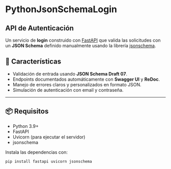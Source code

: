 # PythonJsonSchemaLogin
## API de Autenticación

Un servicio de **login** construido con [FastAPI](https://fastapi.tiangolo.com/) que valida las solicitudes con un **JSON Schema** definido manualmente usando la librería [jsonschema](https://python-jsonschema.readthedocs.io/).

## 🚀 Características
- Validación de entrada usando **JSON Schema Draft 07**.  
- Endpoints documentados automáticamente con **Swagger UI** y **ReDoc**.  
- Manejo de errores claros y personalizados en formato JSON.  
- Simulación de autenticación con email y contraseña.

---

## 📦 Requisitos

- Python 3.9+
- FastAPI
- Uvicorn (para ejecutar el servidor)
- jsonschema

Instala las dependencias con:

```bash
pip install fastapi uvicorn jsonschema
